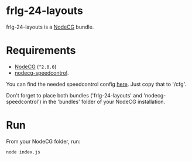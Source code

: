 # frlg-24-layouts

frlg-24-layouts is a [NodeCG](http://github.com/nodecg/nodecg) bundle.

# Requirements

- [NodeCG](http://github.com/nodecg/nodecg) (`^2.0.0`)
- [nodecg-speedcontrol](https://github.com/speedcontrol/nodecg-speedcontrol).

You can find the needed speedcontrol config [here](config/nodecg-speedcontrol.json). Just copy that to '<path-to-nodecg-folder>/cfg'.

Don't forget to place both bundles ('frlg-24-layouts' and 'nodecg-speedcontrol') in the 'bundles' folder of your NodeCG installation.

# Run

From your NodeCG folder, run:

`node index.js`
